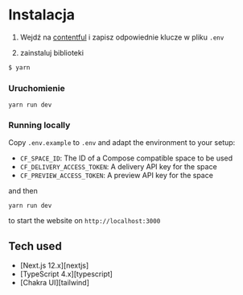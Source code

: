 # Instalacja

1. Wejdź na [contentful](https://app.contentful.com/spaces/uptjwx8hy2jg/api/keys/1tToU2WLSCcibaDHlmDAAe) i zapisz odpowiednie klucze w pliku `.env`

2. zainstaluj biblioteki

```bash
$ yarn
```

### Uruchomienie

```
yarn run dev
```

### Running locally

Copy `.env.example` to `.env` and adapt the environment to your setup:

- `CF_SPACE_ID`: The ID of a Compose compatible space to be used
- `CF_DELIVERY_ACCESS_TOKEN`: A delivery API key for the space
- `CF_PREVIEW_ACCESS_TOKEN`: A preview API key for the space

and then

```
yarn run dev
```

to start the website on `http://localhost:3000`

## Tech used

- [Next.js 12.x][nextjs]
- [TypeScript 4.x][typescript]
- [Chakra UI][tailwind]
